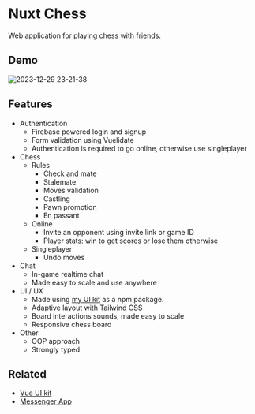 # Nuxt Chess
Web application for playing chess with friends.
## Demo
 ![2023-12-29 23-21-38](https://github.com/FedotovN/chess-online/assets/53238017/79871635-4c51-4664-843e-c1a86d780f43)
## Features
- Authentication
	- Firebase powered login and signup
	- Form validation using Vuelidate
	- Authentication is required to go online, otherwise use singleplayer
- Chess 
	- Rules
		- Check and mate
		- Stalemate
		- Moves validation
		- Castling
		- Pawn promotion
		- En passant
	- Online
		- Invite an opponent using invite link or game ID
		- Player stats: win to get scores or lose them otherwise 
	- Singleplayer
		- Undo moves
- Chat
	- In-game realtime chat
	- Made easy to scale and use anywhere
- UI / UX
	- Made using [my UI kit](https://github.com/FedotovN/vue-ui-kit) as a npm package.
	- Adaptive layout with Tailwind CSS
	- Board interactions sounds, made easy to scale
	- Responsive chess board
- Other
	- OOP approach
	- Strongly typed
## Related
- [Vue UI kit](https://github.com/FedotovN/vue-ui-kit)
- [Messenger App](https://github.com/FedotovN/messenger-app)
